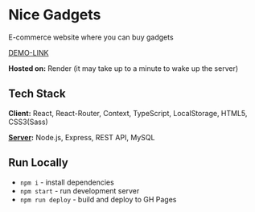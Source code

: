 # Nice Gadgets

E-commerce website where you can buy gadgets

[DEMO-LINK](https://fe-aug22-devstars.github.io/product-catalog-fe/) 

**Hosted on:** Render (it may take up to a minute to wake up the server)
## Tech Stack

**Client:** React, React-Router, Context, TypeScript, LocalStorage, HTML5, CSS3(Sass)

**[Server](https://github.com/fe-aug22-DevStars/product-catalog-be):** Node.js, Express, REST API, MySQL


## Run Locally

- `npm i` - install dependencies
- `npm start` - run development server
- `npm run deploy` - build and deploy to GH Pages


